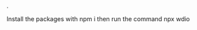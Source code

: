 .

<!---
sandeep514sandeep/sandeep514sandeep is a ✨ special ✨ repository because its `README.md` (this file) appears on your GitHub profile.
You can click the Preview link to take a look at your changes.
--->
Install the packages with npm i 
then run the command npx wdio 

